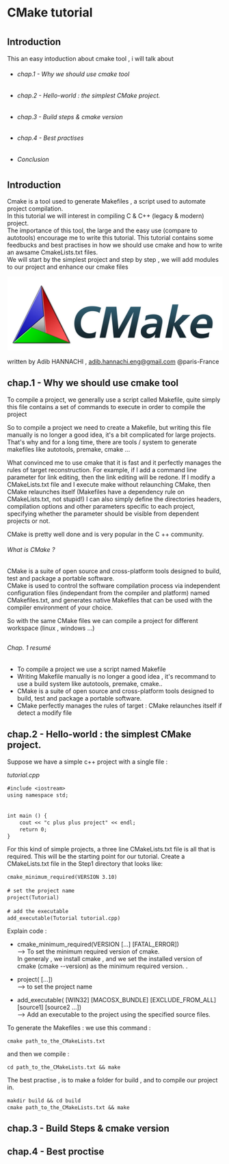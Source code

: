 # <h1> CMake tutorial
# <h2> Introduction

This an easy intoduction about cmake tool , i will talk about 
* <h6>chap.1 - Why we should use cmake tool 
* <h6>chap.2 - Hello-world : the simplest CMake project. 
* <h6>chap.3 - Build steps & cmake version   
* <h6>chap.4 - Best practises 
* <h6> Conclusion 

# <h2> Introduction
Cmake is a tool used to generate Makefiles , a script used to automate project compilation.  
In this tutorial we will interest in compiling C & C++ (legacy & modern) project.  
The importance of this tool, the large and the easy use (compare to autotools) encourage me to write this tutorial.
This tutorial contains some feedbucks and best practises in how we should use cmake and how to write an awsame CmakeLists.txt files.  
We will start by the simplest project and step by step , we will add modules to our project and enhance our cmake files

![GitHub Logo](/images/CMake-Logo-and-Text.png)

written by Adib HANNACHI , adib.hannachi.eng@gmail.com @paris-France

## <h2>chap.1 - Why we should use cmake tool 
   
 To compile a project, we generally use a script called Makefile, quite simply this file contains a set of commands to execute in order to compile the project 
 
  
So to compile a project we need to create a Makefile, but writing this file manually is no longer a good idea, it's a bit complicated for large projects. That's why and for a long time, there are tools / system to generate makefiles like autotools, premake, cmake ...


What convinced me to use cmake that it is fast and it perfectly manages the rules of target reconstruction. For example, if I add a command line parameter for link editing, then the link editing will be redone. If I modify a CMakeLists.txt file and I execute make without relaunching CMake, then CMake relaunches itself (Makefiles have a dependency rule on CMakeLists.txt, not stupid!) I can also simply define the directories headers, compilation options and other parameters specific to each project, specifying whether the parameter should be visible from dependent projects or not.

CMake is pretty well done and is very popular in the C ++ community.

<h6> What is CMake ? </h6>

CMake is a suite of open source and cross-platform tools designed to build, test and package a portable software.  
CMake is used to control the software compilation process via independent configuration files (independant from the compiler and platform) named CMakefiles.txt, and generates native Makefiles that can be used with the compiler environment of your choice.

So with the same CMake files we can compile a project for different workspace (linux , windows ...) 
 
## <h6> Chap. 1 resumé </h6>  
* To compile a project we use a script named Makefile
* Writing Makefile manually is no longer a good idea , it's recommand to use a build system like autotools, premake, cmake..
* CMake is a suite of open source and cross-platform tools designed to build, test and package a portable software.
* CMake perfectly manages the rules of target : CMake relaunches itself if detect a modify file  


## <h2>chap.2 - Hello-world : the simplest CMake project. 

Suppose we have a simple c++ project with a single file : 

*tutorial.cpp*
```
#include <iostream>
using namespace std;


int main () {
	cout << "c plus plus project" << endl;
	return 0;
}
```
For this kind of simple projects, a three line CMakeLists.txt file is all that is required. This will be the starting point for our tutorial. Create a CMakeLists.txt file in the Step1 directory that looks like:

```
cmake_minimum_required(VERSION 3.10)

# set the project name
project(Tutorial)

# add the executable
add_executable(Tutorial tutorial.cpp)
```

Explain code :   

- cmake_minimum_required(VERSION <min>[...<max>] [FATAL_ERROR])  
--> To set the minimum required version of cmake.  
In generaly , we install cmake , and we set the installed version of cmake (cmake --version) as the minimum required version. .  

- project(<PROJECT-NAME> [<language-name>...])   
--> to set the project name

- add_executable(<name> [WIN32] [MACOSX_BUNDLE]
               [EXCLUDE_FROM_ALL]
               [source1] [source2 ...])  
--> Add an executable to the project using the specified source files.
	
	
To generate the Makefiles : we use this command :
```
cmake path_to_the_CMakeLists.txt  
```
and then we compile : 
```
cd path_to_the_CMakeLists.txt && make
```
The best practise , is to make a folder for build , and to compile our project in.
```
makdir build && cd build
cmake path_to_the_CMakeLists.txt && make 
```

## <h2>chap.3 - Build Steps & cmake version   

## <h2>chap.4 - Best proctise 
